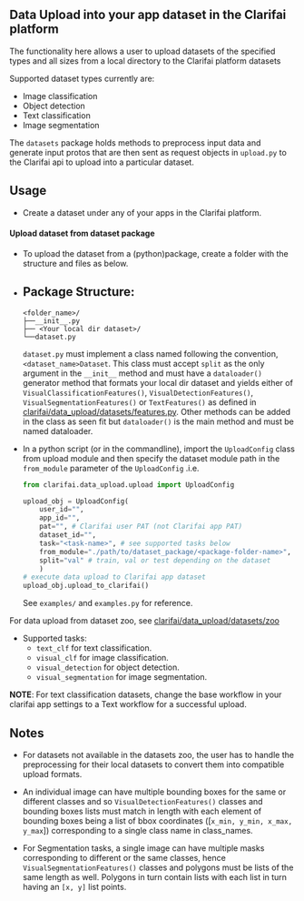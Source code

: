 ## Data Upload into your app dataset in the Clarifai platform

The functionality here allows a user to upload datasets of the specified types and all sizes from a local directory to the Clarifai platform datasets

Supported dataset types currently are:
* Image classification
* Object detection
* Text classification
* Image segmentation

The `datasets` package holds methods to preprocess input data and generate input protos that are then sent as request objects in `upload.py` to the Clarifai api to upload into a particular dataset.

## Usage

* Create a dataset under any of your apps in the Clarifai platform.

#### Upload dataset from dataset package
* To upload the dataset from a (python)package, create a folder with the structure and files as below.

- Package Structure:
  ---------------------------
      <folder_name>/
      ├──__init__.py
      ├── <Your local dir dataset>/
      └──dataset.py
  `dataset.py` must implement a class named following the convention, `<dataset_name>Dataset`. This class must accept `split` as the only argument in the `__init__` method and must have a `dataloader()` generator method that formats your local dir dataset and yields either of `VisualClassificationFeatures()`, `VisualDetectionFeatures()`, `VisualSegmentationFeatures()` or `TextFeatures()` as defined in [clarifai/data_upload/datasets/features.py](datasets/features.py). Other methods can be added in the class as seen fit but `dataloader()` is the main method and must be named dataloader.

- In a python script (or in the commandline), import the `UploadConfig` class from upload module and then specify the dataset module path in the `from_module` parameter of the  `UploadConfig` .i.e.

	```python
	from clarifai.data_upload.upload import UploadConfig

	upload_obj = UploadConfig(
		user_id="",
		app_id="",
		pat="", # Clarifai user PAT (not Clarifai app PAT)
		dataset_id="",
		task="<task-name>", # see supported tasks below
		from_module="./path/to/dataset_package/<package-folder-name>",
		split="val" # train, val or test depending on the dataset
		)
	# execute data upload to Clarifai app dataset
	upload_obj.upload_to_clarifai()
	```
	See `examples/` and `examples.py` for reference.

For data upload from dataset zoo, see [clarifai/data_upload/datasets/zoo](datasets/zoo)
* Supported tasks:
	* `text_clf` for text classification.
	* `visual_clf` for image classification.
	* `visual_detection` for object detection.
	* `visual_segmentation` for image segmentation.


**NOTE**: For text classification datasets, change the base workflow in your clarifai app settings to a Text workflow for a successful upload.

## Notes

* For datasets not available in the datasets zoo, the user has to handle the preprocessing for their local datasets to convert them into compatible upload formats.

* An individual image can have multiple bounding boxes for the same or different classes and so `VisualDetectionFeatures()` classes and bounding boxes lists must match in length with each element of bounding boxes being a list of bbox coordinates ([`x_min, y_min, x_max, y_max`]) corresponding to a single class name in class_names.

* For Segmentation tasks, a single image can have multiple masks corresponding to different or the same classes, hence `VisualSegmentationFeatures()` classes and polygons must be lists of the same length as well. Polygons in turn contain lists with each list in turn having an `[x, y]` list points.
